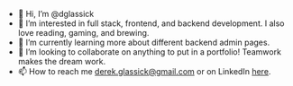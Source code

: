 - 👋 Hi, I’m @dglassick
- 👀 I’m interested in full stack, frontend, and backend development. I also love reading, gaming, and brewing.
- 🌱 I’m currently learning more about different backend admin pages.
- 💞️ I’m looking to collaborate on anything to put in a portfolio! Teamwork makes the dream work.
- 📫 How to reach me derek.glassick@gmail.com or on LinkedIn [here](https://www.linkedin.com/in/derek-glassick/). 

<!---
dglassick/dglassick is a ✨ special ✨ repository because its `README.md` (this file) appears on your GitHub profile.
You can click the Preview link to take a look at your changes.
--->
